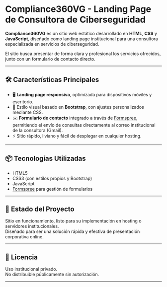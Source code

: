 # Compliance360VG - Landing Page de Consultora de Ciberseguridad

**Compliance360VG** es un sitio web estático desarrollado en **HTML**, **CSS** y **JavaScript**, diseñado como landing page institucional para una consultora especializada en servicios de ciberseguridad.

El sitio busca presentar de forma clara y profesional los servicios ofrecidos, junto con un formulario de contacto directo.

---

## 🛠 Características Principales

- 🖥 **Landing page responsiva**, optimizada para dispositivos móviles y escritorio.
- 🎨 Estilo visual basado en **Bootstrap**, con ajustes personalizados mediante CSS.
- ✉️ **Formulario de contacto** integrado a través de [Formspree](https://formspree.io/), permitiendo el envío de consultas directamente al correo institucional de la consultora (Gmail).
- ⚡ Sitio rápido, liviano y fácil de desplegar en cualquier hosting.

---

## 📦 Tecnologías Utilizadas

- HTML5
- CSS3 (con estilos propios y Bootstrap)
- JavaScript
- [Formspree](https://formspree.io/) para gestión de formularios

---

## 🚀 Estado del Proyecto

Sitio en funcionamiento, listo para su implementación en hosting o servidores institucionales.  
Diseñado para ser una solución rápida y efectiva de presentación corporativa online.

---

## 📝 Licencia

Uso institucional privado.  
No distribuible públicamente sin autorización.

---

